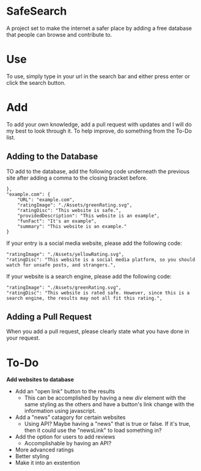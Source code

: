 # SafeSearch
A project set to make the internet a safer place by adding a free database that people can browse and contribute to.

# Use
To use, simply type in your url in the search bar and either press enter or click the search button. 

# Add
To add your own knowledge, add a pull request with updates and I will do my best to look through it. To help improve, do something from the To-Do list.

## Adding to the Database
TO add to the database, add the following code underneath the previous site after adding a comma to the closing bracket before.
```
},
"example.com": {
    "URL": "example.com",
    "ratingImage": "./Assets/greenRating.svg",
    "ratingDisc": "This website is safe.",
    "providedDescription": "This website is an example",
    "funFact": "It's an example",
    "summary": "This website is an example."
}
```

If your entry is a social media website, please add the following code: 
```
"ratingImage": "./Assets/yellowRating.svg",
"ratingDisc": "This website is a social media platform, so you should watch for unsafe posts, and strangers.",
```

If your website is a search engine, please add the following code:
```
"ratingImage": "./Assets/greenRating.svg",
"ratingDisc": "This website is rated safe. However, since this is a search engine, the results may not all fit this rating.",
```

## Adding a Pull Request

When you add a pull request, please clearly state what you have done in your request. 

# To-Do

 **Add websites to database**

* Add an "open link" button to the results
    * This can be accomplished by having a new _div_ element with the same styling as the others and have a button's link change with the information using javascript.
* Add a "news" catagory for certain websites
    * Using API? Maybe having a "news" that is true or false. If it's true, then it could use the "newsLink" to load something in?
* Add the option for users to add reviews
    * Accomplishable by having an API? 
* More advanced ratings
* Better styling
* Make it into an exstention